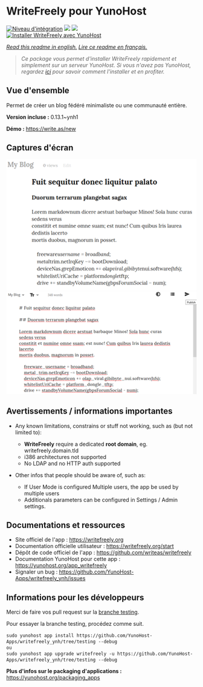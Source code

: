 # WriteFreely pour YunoHost

[![Niveau d'intégration](https://dash.yunohost.org/integration/writefreely.svg)](https://dash.yunohost.org/appci/app/writefreely) ![](https://ci-apps.yunohost.org/ci/badges/writefreely.status.svg) ![](https://ci-apps.yunohost.org/ci/badges/writefreely.maintain.svg)  
[![Installer WriteFreely avec YunoHost](https://install-app.yunohost.org/install-with-yunohost.svg)](https://install-app.yunohost.org/?app=writefreely)

*[Read this readme in english.](./README.md)*
*[Lire ce readme en français.](./README_fr.md)*

> *Ce package vous permet d'installer WriteFreely rapidement et simplement sur un serveur YunoHost.
Si vous n'avez pas YunoHost, regardez [ici](https://yunohost.org/#/install) pour savoir comment l'installer et en profiter.*

## Vue d'ensemble

Permet de créer un blog fédéré minimaliste ou une communauté entière.

**Version incluse :** 0.13.1~ynh1

**Démo :** https://write.as/new

## Captures d'écran

![](./doc/screenshots/screenshots2.png)
![](./doc/screenshots/screenshots1.png)

## Avertissements / informations importantes

* Any known limitations, constrains or stuff not working, such as (but not limited to):
    * **WriteFreely** require a dedicated **root domain**, eg. writefreely.domain.tld
    * i386 architectures not supported
    * No LDAP and no HTTP auth supported

* Other infos that people should be aware of, such as:
    * If User Mode is configured Multiple users, the app be used by multiple users
    * Additionals parameters can be configured in Settings / Admin settings.

## Documentations et ressources

* Site officiel de l'app : https://writefreely.org
* Documentation officielle utilisateur : https://writefreely.org/start
* Dépôt de code officiel de l'app : https://github.com/writeas/writefreely
* Documentation YunoHost pour cette app : https://yunohost.org/app_writefreely
* Signaler un bug : https://github.com/YunoHost-Apps/writefreely_ynh/issues

## Informations pour les développeurs

Merci de faire vos pull request sur la [branche testing](https://github.com/YunoHost-Apps/writefreely_ynh/tree/testing).

Pour essayer la branche testing, procédez comme suit.
```
sudo yunohost app install https://github.com/YunoHost-Apps/writefreely_ynh/tree/testing --debug
ou
sudo yunohost app upgrade writefreely -u https://github.com/YunoHost-Apps/writefreely_ynh/tree/testing --debug
```

**Plus d'infos sur le packaging d'applications :** https://yunohost.org/packaging_apps